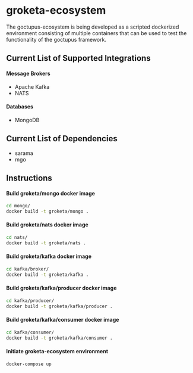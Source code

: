# groketa-ecosystem

The goctupus-ecosystem is being developed as a scripted dockerized environment consisting of multiple containers that can be used to test the functionality of the goctupus framework.

## Current List of Supported Integrations

#### Message Brokers

* Apache Kafka
* NATS

#### Databases

* MongoDB

## Current List of Dependencies

* sarama
* mgo

## Instructions

#### Build groketa/mongo docker image

```bash
cd mongo/
docker build -t groketa/mongo .
```

#### Build groketa/nats docker image

```bash
cd nats/
docker build -t groketa/nats .
```

#### Build groketa/kafka docker image

```bash
cd kafka/broker/
docker build -t groketa/kafka .
```

#### Build groketa/kafka/producer docker image

```bash
cd kafka/producer/
docker build -t groketa/kafka/producer .
```

#### Build groketa/kafka/consumer docker image

```bash
cd kafka/consumer/
docker build -t groketa/kafka/consumer .
```

#### Initiate groketa-ecosystem environment

```bash
docker-compose up
```